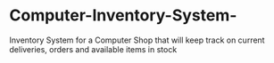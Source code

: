 # Computer-Inventory-System-
Inventory System for a Computer Shop that will keep track on current deliveries, orders and available items in stock
